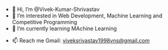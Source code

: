 - 👋 Hi, I’m @Vivek-Kumar-Shrivastav
- 👀 I’m interested in Web Development, Machine Learning and Competitive Programming
- 🌱 I’m currently learning MAchine Learning
<!-- - 💞️ I’m looking to collaborate on ... -->
- 📫 Reach me Gmail: viveksrivastav1998vns@gmail.com

<!---
Vivek-Kumar-Shrivastav/Vivek-Kumar-Shrivastav is a ✨ special ✨ repository because its `README.md` (this file) appears on your GitHub profile.
You can click the Preview link to take a look at your changes.
--->
